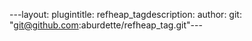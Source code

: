 ---layout: plugintitle: refheap_tagdescription: author: git: "git@github.com:aburdette/refheap_tag.git"---